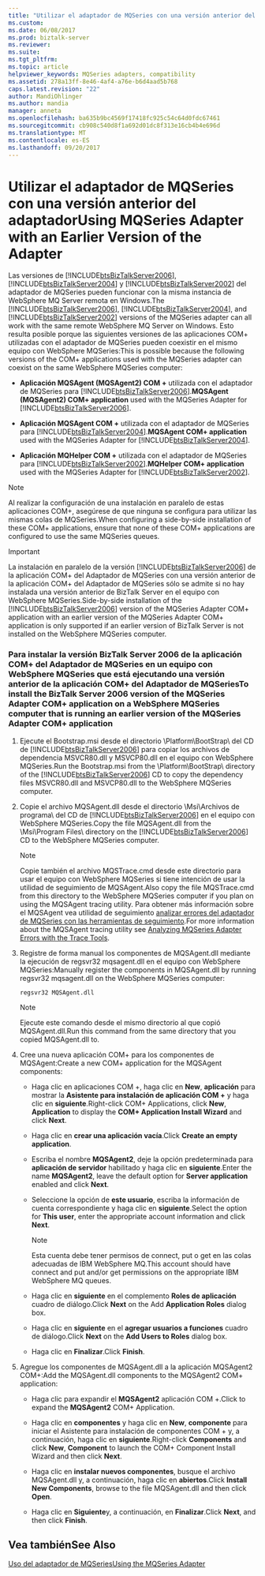```yaml
---
title: "Utilizar el adaptador de MQSeries con una versión anterior del adaptador | Documentos de Microsoft"
ms.custom: 
ms.date: 06/08/2017
ms.prod: biztalk-server
ms.reviewer: 
ms.suite: 
ms.tgt_pltfrm: 
ms.topic: article
helpviewer_keywords: MQSeries adapters, compatibility
ms.assetid: 278a13ff-8e46-4af4-a76e-b6d4aad5b768
caps.latest.revision: "22"
author: MandiOhlinger
ms.author: mandia
manager: anneta
ms.openlocfilehash: ba635b9bc4569f17418fc925c54c64d0fdc67461
ms.sourcegitcommit: cb908c540d8f1a692d01dc8f313e16cb4b4e696d
ms.translationtype: MT
ms.contentlocale: es-ES
ms.lasthandoff: 09/20/2017
---
```

# <a name="using-mqseries-adapter-with-an-earlier-version-of-the-adapter"></a><span data-ttu-id="067d2-102">Utilizar el adaptador de MQSeries con una versión anterior del adaptador</span><span class="sxs-lookup"><span data-stu-id="067d2-102">Using MQSeries Adapter with an Earlier Version of the Adapter</span></span>
<span data-ttu-id="067d2-103">Las versiones de [!INCLUDE[btsBizTalkServer2006](../includes/btsbiztalkserver2006-md.md)], [!INCLUDE[btsBizTalkServer2004](../includes/btsbiztalkserver2004-md.md)] y [!INCLUDE[btsBizTalkServer2002](../includes/btsbiztalkserver2002-md.md)] del adaptador de MQSeries pueden funcionar con la misma instancia de WebSphere MQ Server remota en Windows.</span><span class="sxs-lookup"><span data-stu-id="067d2-103">The [!INCLUDE[btsBizTalkServer2006](../includes/btsbiztalkserver2006-md.md)], [!INCLUDE[btsBizTalkServer2004](../includes/btsbiztalkserver2004-md.md)], and [!INCLUDE[btsBizTalkServer2002](../includes/btsbiztalkserver2002-md.md)] versions of the MQSeries adapter can all work with the same remote WebSphere MQ Server on Windows.</span></span> <span data-ttu-id="067d2-104">Esto resulta posible porque las siguientes versiones de las aplicaciones COM+ utilizadas con el adaptador de MQSeries pueden coexistir en el mismo equipo con WebSphere MQSeries:</span><span class="sxs-lookup"><span data-stu-id="067d2-104">This is possible because the following versions of the COM+ applications used with the MQSeries adapter can coexist on the same WebSphere MQSeries computer:</span></span>  
  
-   <span data-ttu-id="067d2-105">**Aplicación MQSAgent (MQSAgent2) COM +** utilizada con el adaptador de MQSeries para [!INCLUDE[btsBizTalkServer2006](../includes/btsbiztalkserver2006-md.md)].</span><span class="sxs-lookup"><span data-stu-id="067d2-105">**MQSAgent (MQSAgent2) COM+ application** used with the MQSeries Adapter for [!INCLUDE[btsBizTalkServer2006](../includes/btsbiztalkserver2006-md.md)].</span></span>  
  
-   <span data-ttu-id="067d2-106">**Aplicación MQSAgent COM +** utilizada con el adaptador de MQSeries para [!INCLUDE[btsBizTalkServer2004](../includes/btsbiztalkserver2004-md.md)].</span><span class="sxs-lookup"><span data-stu-id="067d2-106">**MQSAgent COM+ application** used with the MQSeries Adapter for [!INCLUDE[btsBizTalkServer2004](../includes/btsbiztalkserver2004-md.md)].</span></span>  
  
-   <span data-ttu-id="067d2-107">**Aplicación MQHelper COM +** utilizada con el adaptador de MQSeries para [!INCLUDE[btsBizTalkServer2002](../includes/btsbiztalkserver2002-md.md)].</span><span class="sxs-lookup"><span data-stu-id="067d2-107">**MQHelper COM+ application** used with the MQSeries Adapter for [!INCLUDE[btsBizTalkServer2002](../includes/btsbiztalkserver2002-md.md)].</span></span>  
  
> [!NOTE]
>  <span data-ttu-id="067d2-108">Al realizar la configuración de una instalación en paralelo de estas aplicaciones COM+, asegúrese de que ninguna se configura para utilizar las mismas colas de MQSeries.</span><span class="sxs-lookup"><span data-stu-id="067d2-108">When configuring a side-by-side installation of these COM+ applications, ensure that none of these COM+ applications are configured to use the same MQSeries queues.</span></span>  
  
> [!IMPORTANT]
>  <span data-ttu-id="067d2-109">La instalación en paralelo de la versión [!INCLUDE[btsBizTalkServer2006](../includes/btsbiztalkserver2006-md.md)] de la aplicación COM+ del Adaptador de MQSeries con una versión anterior de la aplicación COM+ del Adaptador de MQSeries sólo se admite si no hay instalada una versión anterior de BizTalk Server en el equipo con WebSphere MQSeries.</span><span class="sxs-lookup"><span data-stu-id="067d2-109">Side-by-side installation of the [!INCLUDE[btsBizTalkServer2006](../includes/btsbiztalkserver2006-md.md)] version of the MQSeries Adapter COM+ application with an earlier version of the MQSeries Adapter COM+ application is only supported if an earlier version of BizTalk Server is not installed on the WebSphere MQSeries computer.</span></span>  
  
### <a name="to-install-the-biztalk-server-2006-version-of-the-mqseries-adapter-com-application-on-a-websphere-mqseries-computer-that-is-running-an-earlier-version-of-the-mqseries-adapter-com-application"></a><span data-ttu-id="067d2-110">Para instalar la versión BizTalk Server 2006 de la aplicación COM+ del Adaptador de MQSeries en un equipo con WebSphere MQSeries que está ejecutando una versión anterior de la aplicación COM+ del Adaptador de MQSeries</span><span class="sxs-lookup"><span data-stu-id="067d2-110">To install the BizTalk Server 2006 version of the MQSeries Adapter COM+ application on a WebSphere MQSeries computer that is running an earlier version of the MQSeries Adapter COM+ application</span></span>  
  
1.  <span data-ttu-id="067d2-111">Ejecute el Bootstrap.msi desde el directorio \Platform\BootStrap\ del CD de [!INCLUDE[btsBizTalkServer2006](../includes/btsbiztalkserver2006-md.md)] para copiar los archivos de dependencia MSVCR80.dll y MSVCP80.dll en el equipo con WebSphere MQSeries.</span><span class="sxs-lookup"><span data-stu-id="067d2-111">Run the Bootstrap.msi from the \Platform\BootStrap\ directory of the [!INCLUDE[btsBizTalkServer2006](../includes/btsbiztalkserver2006-md.md)] CD to copy the dependency files MSVCR80.dll and MSVCP80.dll to the WebSphere MQSeries computer.</span></span>  
  
2.  <span data-ttu-id="067d2-112">Copie el archivo MQSAgent.dll desde el directorio \Msi\Archivos de programa\ del CD de [!INCLUDE[btsBizTalkServer2006](../includes/btsbiztalkserver2006-md.md)] en el equipo con WebSphere MQSeries.</span><span class="sxs-lookup"><span data-stu-id="067d2-112">Copy the file MQSAgent.dll from the \Msi\Program Files\ directory on the [!INCLUDE[btsBizTalkServer2006](../includes/btsbiztalkserver2006-md.md)] CD to the WebSphere MQSeries computer.</span></span>  
  
    > [!NOTE]
    >  <span data-ttu-id="067d2-113">Copie también el archivo MQSTrace.cmd desde este directorio para usar el equipo con WebSphere MQSeries si tiene intención de usar la utilidad de seguimiento de MQSAgent.</span><span class="sxs-lookup"><span data-stu-id="067d2-113">Also copy the file MQSTrace.cmd from this directory to the WebSphere MQSeries computer if you plan on using the MQSAgent tracing utility.</span></span> <span data-ttu-id="067d2-114">Para obtener más información sobre el MQSAgent vea utilidad de seguimiento [analizar errores del adaptador de MQSeries con las herramientas de seguimiento](../core/analyzing-mqseries-adapter-errors-with-the-trace-tools.md).</span><span class="sxs-lookup"><span data-stu-id="067d2-114">For more information about the MQSAgent tracing utility see [Analyzing MQSeries Adapter Errors with the Trace Tools](../core/analyzing-mqseries-adapter-errors-with-the-trace-tools.md).</span></span>  
  
3.  <span data-ttu-id="067d2-115">Registre de forma manual los componentes de MQSAgent.dll mediante la ejecución de regsvr32 mqsagent.dll en el equipo con WebSphere MQSeries:</span><span class="sxs-lookup"><span data-stu-id="067d2-115">Manually register the components in MQSAgent.dll by running regsvr32 mqsagent.dll on the WebSphere MQSeries computer:</span></span>  
  
    ```  
    regsvr32 MQSAgent.dll  
    ```  
  
    > [!NOTE]
    >  <span data-ttu-id="067d2-116">Ejecute este comando desde el mismo directorio al que copió MQSAgent.dll.</span><span class="sxs-lookup"><span data-stu-id="067d2-116">Run this command from the same directory that you copied MQSAgent.dll to.</span></span>  
  
4.  <span data-ttu-id="067d2-117">Cree una nueva aplicación COM+ para los componentes de MQSAgent:</span><span class="sxs-lookup"><span data-stu-id="067d2-117">Create a new COM+ application for the MQSAgent components:</span></span>  
  
    -   <span data-ttu-id="067d2-118">Haga clic en aplicaciones COM +, haga clic en **New**, **aplicación** para mostrar la **Asistente para instalación de aplicación COM +** y haga clic en **siguiente**.</span><span class="sxs-lookup"><span data-stu-id="067d2-118">Right-click COM+ Applications, click **New**, **Application** to display the **COM+ Application Install Wizard** and click **Next**.</span></span>  
  
    -   <span data-ttu-id="067d2-119">Haga clic en **crear una aplicación vacía**.</span><span class="sxs-lookup"><span data-stu-id="067d2-119">Click **Create an empty application**.</span></span>  
  
    -   <span data-ttu-id="067d2-120">Escriba el nombre **MQSAgent2**, deje la opción predeterminada para **aplicación de servidor** habilitado y haga clic en **siguiente**.</span><span class="sxs-lookup"><span data-stu-id="067d2-120">Enter the name **MQSAgent2**, leave the default option for **Server application** enabled and click **Next**.</span></span>  
  
    -   <span data-ttu-id="067d2-121">Seleccione la opción de **este usuario**, escriba la información de cuenta correspondiente y haga clic en **siguiente**.</span><span class="sxs-lookup"><span data-stu-id="067d2-121">Select the option for **This user**, enter the appropriate account information and click **Next**.</span></span>  
  
        > [!NOTE]
        >  <span data-ttu-id="067d2-122">Esta cuenta debe tener permisos de connect, put o get en las colas adecuadas de IBM WebSphere MQ.</span><span class="sxs-lookup"><span data-stu-id="067d2-122">This account should have connect and put and/or get permissions on the appropriate IBM WebSphere MQ queues.</span></span>  
  
    -   <span data-ttu-id="067d2-123">Haga clic en **siguiente** en el complemento **Roles de aplicación** cuadro de diálogo.</span><span class="sxs-lookup"><span data-stu-id="067d2-123">Click **Next** on the Add **Application Roles** dialog box.</span></span>  
  
    -   <span data-ttu-id="067d2-124">Haga clic en **siguiente** en el **agregar usuarios a funciones** cuadro de diálogo.</span><span class="sxs-lookup"><span data-stu-id="067d2-124">Click **Next** on the **Add Users to Roles** dialog box.</span></span>  
  
    -   <span data-ttu-id="067d2-125">Haga clic en **Finalizar**.</span><span class="sxs-lookup"><span data-stu-id="067d2-125">Click **Finish**.</span></span>  
  
5.  <span data-ttu-id="067d2-126">Agregue los componentes de MQSAgent.dll a la aplicación MQSAgent2 COM+:</span><span class="sxs-lookup"><span data-stu-id="067d2-126">Add the MQSAgent.dll components to the MQSAgent2 COM+ application:</span></span>  
  
    -   <span data-ttu-id="067d2-127">Haga clic para expandir el **MQSAgent2** aplicación COM +.</span><span class="sxs-lookup"><span data-stu-id="067d2-127">Click to expand the **MQSAgent2** COM+ Application.</span></span>  
  
    -   <span data-ttu-id="067d2-128">Haga clic en **componentes** y haga clic en **New**, **componente** para iniciar el Asistente para instalación de componentes COM + y, a continuación, haga clic en **siguiente**.</span><span class="sxs-lookup"><span data-stu-id="067d2-128">Right-click **Components** and click **New**, **Component** to launch the COM+ Component Install Wizard and then click **Next**.</span></span>  
  
    -   <span data-ttu-id="067d2-129">Haga clic en **instalar nuevos componentes**, busque el archivo MQSAgent.dll y, a continuación, haga clic en **abiertos**.</span><span class="sxs-lookup"><span data-stu-id="067d2-129">Click **Install New Components**, browse to the file MQSAgent.dll and then click **Open**.</span></span>  
  
    -   <span data-ttu-id="067d2-130">Haga clic en **Siguiente**y, a continuación, en **Finalizar**.</span><span class="sxs-lookup"><span data-stu-id="067d2-130">Click **Next**, and then click **Finish**.</span></span>  
  
## <a name="see-also"></a><span data-ttu-id="067d2-131">Vea también</span><span class="sxs-lookup"><span data-stu-id="067d2-131">See Also</span></span>  
 [<span data-ttu-id="067d2-132">Uso del adaptador de MQSeries</span><span class="sxs-lookup"><span data-stu-id="067d2-132">Using the MQSeries Adapter</span></span>](../core/using-the-mqseries-adapter.md)